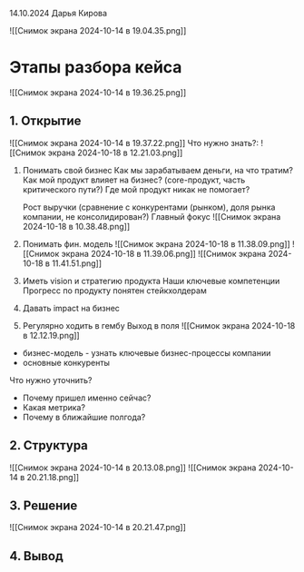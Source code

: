 14.10.2024
Дарья Кирова

![[Снимок экрана 2024-10-14 в 19.04.35.png]]

# Этапы разбора кейса

![[Снимок экрана 2024-10-14 в 19.36.25.png]]
## 1. Открытие
![[Снимок экрана 2024-10-14 в 19.37.22.png]]
Что нужно знать?:
![[Снимок экрана 2024-10-18 в 12.21.03.png]]
1. Понимать свой бизнес
	Как мы зарабатываем деньги, на что тратим?
	Как мой продукт влияет на бизнес? (core-продукт, часть критического пути?)
	Где мой продукт никак не помогает?

	Рост выручки (сравнение с конкурентами (рынком), доля рынка компании, не консолидирован?)
	Главный фокус
	![[Снимок экрана 2024-10-18 в 10.38.48.png]]
2. Понимать фин. модель
	![[Снимок экрана 2024-10-18 в 11.38.09.png]]
	![[Снимок экрана 2024-10-18 в 11.39.06.png]]
	![[Снимок экрана 2024-10-18 в 11.41.51.png]]
3. Иметь vision и стратегию продукта
	Наши ключевые компетенции
	Прогресс по продукту понятен стейкхолдерам
4. Давать impact на бизнес
5. Регулярно ходить в гембу
	Выход в поля
	![[Снимок экрана 2024-10-18 в 12.12.19.png]]


- бизнес-модель - узнать ключевые бизнес-процессы компании
- основные конкуренты

Что нужно уточнить?
- Почему пришел именно сейчас?
- Какая метрика?
- Почему в ближайшие полгода?

## 2. Структура
![[Снимок экрана 2024-10-14 в 20.13.08.png]]
![[Снимок экрана 2024-10-14 в 20.21.18.png]]
## 3. Решение
![[Снимок экрана 2024-10-14 в 20.21.47.png]]
## 4. Вывод
